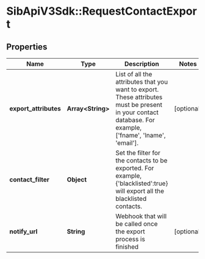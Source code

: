 # SibApiV3Sdk::RequestContactExport

## Properties
Name | Type | Description | Notes
------------ | ------------- | ------------- | -------------
**export_attributes** | **Array&lt;String&gt;** | List of all the attributes that you want to export. These attributes must be present in your contact database. For example, [&#39;fname&#39;, &#39;lname&#39;, &#39;email&#39;]. | [optional] 
**contact_filter** | **Object** | Set the filter for the contacts to be exported. For example, {&#39;blacklisted&#39;:true} will export all the blacklisted contacts. | 
**notify_url** | **String** | Webhook that will be called once the export process is finished | [optional] 


